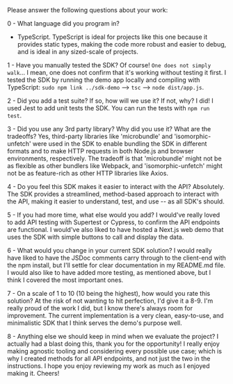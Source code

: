 Please answer the following questions about your work:


0 - What language did you program in?
- TypeScript.  TypeScript is ideal for projects like this one because it provides static types, making the code more robust and easier to debug, and is ideal in any sized-scale of projects.


1 - Have you manually tested the SDK?
Of course!  `One does not simply walk`... I mean, one does not confirm that it's working without testing it first.  I tested the SDK by running the demo app locally and compiling with TypeScript: `sudo npm link ../sdk-demo` --> `tsc` --> `node dist/app.js`. 


2 - Did you add a test suite? If so, how will we use it? If not, why?
I did!	I used Jest to add unit tests the SDK.  You can run the tests with `npm run test`. 


3 - Did you use any 3rd party library? Why did you use it? What are the tradeoffs?
Yes, third-party libraries like 'microbundle' and 'isomorphic-unfetch' were used in the SDK to enable bundling the SDK in different formats and to make HTTP requests in both Node.js and browser environments, respectively. The tradeoff is that 'microbundle' might not be as flexible as other bundlers like Webpack, and 'isomorphic-unfetch' might not be as feature-rich as other HTTP libraries like Axios.


4 - Do you feel this SDK makes it easier to interact with the API?
Absolutely.  The SDK provides a streamlined, method-based approach to interact with the API, making it easier to understand, test, and use -- as all SDK's should.


5 - If you had more time, what else would you add?
I would've really loved to add API testing with Supertest or Cypress, to confirm the API endpoints are functional.  I would've also liked to have hosted a Next.js web demo that uses the SDK with simple buttons to call and display the data.  


6 - What would you change in your current SDK solution?
I would really have liked to have the JSDoc comments carry through to the client-end with the npm install, but I'll settle for clear documentation in my README.md file.  I would also like to have added more testing, as mentioned above, but I think I covered the most important ones.


7 - On a scale of 1 to 10 (10 being the highest), how would you rate this solution?
At the risk of not wanting to hit perfection, I'd give it a 8-9.  I'm really proud of the work I did, but I know there's always room for improvement.  The current implementation is a very clean, easy-to-use, and minimalistic SDK that I think serves the demo's purpose well.


8 - Anything else we should keep in mind when we evaluate the project?
I actually had a blast doing this, thank you for the opportunity!  I really enjoy making agnostic tooling and considering every possible use case; which is why I created methods for all API endpoints, and not just the two in the instructions.  I hope you enjoy reviewing my work as much as I enjoyed making it.  Cheers! 
